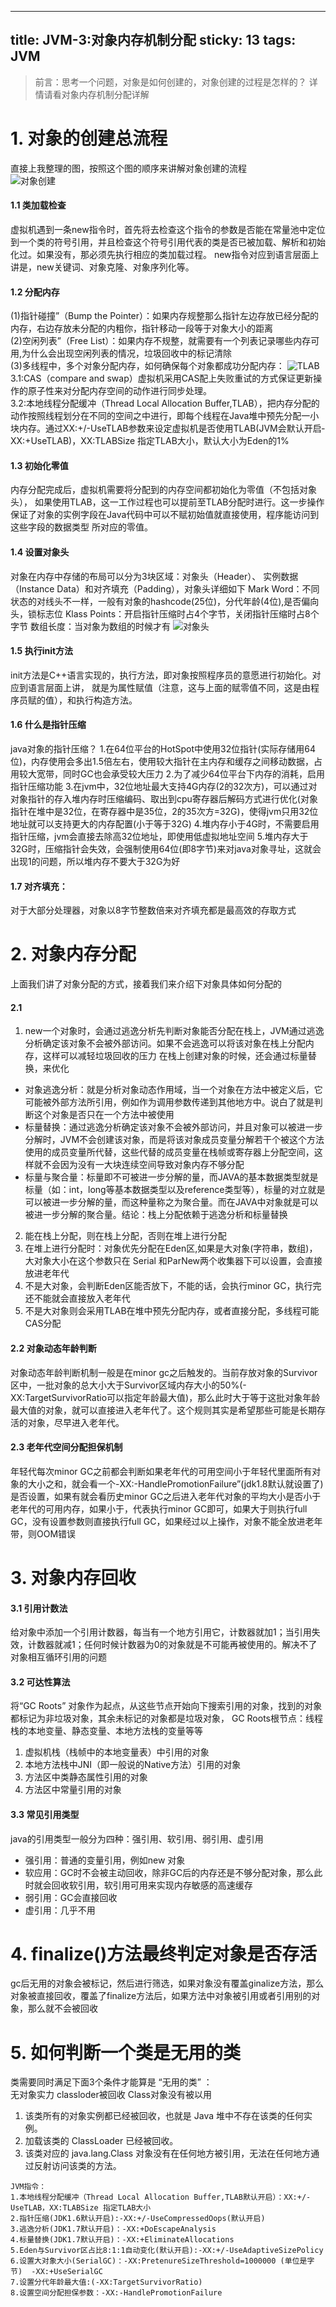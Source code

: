 ---
title: JVM-3:对象内存机制分配
sticky: 13
tags: JVM
------
>前言：思考一个问题，对象是如何创建的，对象创建的过程是怎样的？ 详情请看对象内存机制分配详解    
<!--more-->

# 1. 对象的创建总流程
直接上我整理的图，按照这个图的顺序来讲解对象创建的流程   
![对象创建](https://raw.githubusercontent.com/aj-web/picturebed/master/%E5%AF%B9%E8%B1%A1%E5%88%9B%E5%BB%BA.png)

#### 1.1 类加载检查
虚拟机遇到一条new指令时，首先将去检查这个指令的参数是否能在常量池中定位到一个类的符号引用，并且检查这个符号引用代表的类是否已被加载、解析和初始化过。如果没有，那必须先执行相应的类加载过程。
new指令对应到语言层面上讲是，new关键词、对象克隆、对象序列化等。

#### 1.2 分配内存
(1)指针碰撞”（Bump the Pointer）：如果内存规整那么指针左边存放已经分配的内存，右边存放未分配的内粗你，指针移动一段等于对象大小的距离  
(2)空闲列表”（Free List）：如果内存不规整，就需要有一个列表记录哪些内存可用,为什么会出现空闲列表的情况，垃圾回收中的标记清除  
(3)多线程中，多个对象分配内存，如何确保每个对象都成功分配内存：
![TLAB](https://raw.githubusercontent.com/aj-web/picturebed/master/TLAB.png)
3.1:CAS（compare and swap）虚拟机采用CAS配上失败重试的方式保证更新操作的原子性来对分配内存空间的动作进行同步处理。  
3.2:本地线程分配缓冲（Thread Local Allocation Buffer,TLAB），把内存分配的动作按照线程划分在不同的空间之中进行，即每个线程在Java堆中预先分配一小块内存。通过­XX:+/­-UseTLAB参数来设定虚拟机是否使用TLAB(JVM会默认开启­XX:+UseTLAB)，­XX:TLABSize 指定TLAB大小，默认大小为Eden的1%  

#### 1.3 初始化零值
内存分配完成后，虚拟机需要将分配到的内存空间都初始化为零值（不包括对象头）， 如果使用TLAB，这一工作过程也可以提前至TLAB分配时进行。这一步操作保证了对象的实例字段在Java代码中可以不赋初始值就直接使用，程序能访问到这些字段的数据类型	所对应的零值。

#### 1.4 设置对象头
对象在内存中存储的布局可以分为3块区域：对象头（Header）、 实例数据（Instance Data）和对齐填充（Padding），对象头详细如下
Mark Word：不同状态的对线头不一样，一般有对象的hashcode(25位)，分代年龄(4位),是否偏向头，锁标志位
Klass Points：开启指针压缩时占4个字节，关闭指针压缩时占8个字节
数组长度：当对象为数组的时候才有
![对象头](https://raw.githubusercontent.com/aj-web/picturebed/master/%E5%AF%B9%E8%B1%A1%E5%A4%B4.png)

#### 1.5 执行init方法
init方法是C++语言实现的，执行<init>方法，即对象按照程序员的意愿进行初始化。对应到语言层面上讲，
就是为属性赋值（注意，这与上面的赋零值不同，这是由程序员赋的值），和执行构造方法。   

#### 1.6 什么是指针压缩
java对象的指针压缩？
1.在64位平台的HotSpot中使用32位指针(实际存储用64位)，内存使用会多出1.5倍左右，使用较大指针在主内存和缓存之间移动数据，占用较大宽带，同时GC也会承受较大压力
2.为了减少64位平台下内存的消耗，启用指针压缩功能
3.在jvm中，32位地址最大支持4G内存(2的32次方)，可以通过对对象指针的存入堆内存时压缩编码、取出到cpu寄存器后解码方式进行优化(对象指针在堆中是32位，在寄存器中是35位，2的35次方=32G)，使得jvm只用32位地址就可以支持更大的内存配置(小于等于32G)
4.堆内存小于4G时，不需要启用指针压缩，jvm会直接去除高32位地址，即使用低虚拟地址空间
5.堆内存大于32G时，压缩指针会失效，会强制使用64位(即8字节)来对java对象寻址，这就会出现1的问题，所以堆内存不要大于32G为好

#### 1.7 对齐填充：
对于大部分处理器，对象以8字节整数倍来对齐填充都是最高效的存取方式

# 2. 对象内存分配
上面我们讲了对象分配的方式，接着我们来介绍下对象具体如何分配的   
#### 2.1   
1. new一个对象时，会通过逃逸分析先判断对象能否分配在栈上，JVM通过逃逸分析确定该对象不会被外部访问。如果不会逃逸可以将该对象在栈上分配内存，这样可以减轻垃圾回收的压力
在栈上创建对象的时候，还会通过标量替换，来优化  
- 对象逃逸分析：就是分析对象动态作用域，当一个对象在方法中被定义后，它可能被外部方法所引用，例如作为调用参数传递到其他地方中。说白了就是判断这个对象是否只在一个方法中被使用
- 标量替换：通过逃逸分析确定该对象不会被外部访问，并且对象可以被进一步分解时，JVM不会创建该对象，而是将该对象成员变量分解若干个被这个方法使用的成员变量所代替，这些代替的成员变量在栈帧或寄存器上分配空间，这样就不会因为没有一大块连续空间导致对象内存不够分配
- 标量与聚合量：标量即不可被进一步分解的量，而JAVA的基本数据类型就是标量（如：int，long等基本数据类型以及reference类型等），标量的对立就是可以被进一步分解的量，而这种量称之为聚合量。而在JAVA中对象就是可以被进一步分解的聚合量。结论：栈上分配依赖于逃逸分析和标量替换   
2. 能在栈上分配，则在栈上分配，否则在堆上进行分配   
3. 在堆上进行分配时：对象优先分配在Eden区,如果是大对象(字符串，数组)，大对象大小在这个参数只在 Serial 和ParNew两个收集器下可以设置，会直接放进老年代   
4. 不是大对象，会判断Eden区能否放下，不能的话，会执行minor GC，执行完还不能就会直接放入老年代   
5. 不是大对象则会采用TLAB在堆中预先分配内存，或者直接分配，多线程可能CAS分配 


#### 2.2 对象动态年龄判断
对象动态年龄判断机制一般是在minor gc之后触发的。当前存放对象的Survivor区中，一批对象的总大小大于Survivor区域内存大小的50%(-XX:TargetSurvivorRatio可以指定年龄最大值)，那么此时大于等于这批对象年龄最大值的对象，就可以直接进入老年代了。这个规则其实是希望那些可能是长期存活的对象，尽早进入老年代。

#### 2.3 老年代空间分配担保机制
年轻代每次minor GC之前都会判断如果老年代的可用空间小于年轻代里面所有对象的大小之和，就会看一个-XX:-HandlePromotionFailure”(jdk1.8默认就设置了)是否设置，如果有就会看历史minor GC之后进入老年代对象的平均大小是否小于老年代的可用内存，如果小于，代表执行minor GC即可，如果大于则执行full GC，没有设置参数则直接执行full GC，如果经过以上操作，对象不能全放进老年带，则OOM错误


# 3. 对象内存回收
#### 3.1 引用计数法
给对象中添加一个引用计数器，每当有一个地方引用它，计数器就加1；当引用失效，计数器就减1；任何时候计数器为0的对象就是不可能再被使用的。解决不了对象相互循环引用的问题

#### 3.2 可达性算法
将“GC Roots” 对象作为起点，从这些节点开始向下搜索引用的对象，找到的对象都标记为非垃圾对象，其余未标记的对象都是垃圾对象，
GC Roots根节点：线程栈的本地变量、静态变量、本地方法栈的变量等等
1. 虚拟机栈（栈帧中的本地变量表）中引用的对象
2. 本地方法栈中JNI（即一般说的Native方法）引用的对象
3. 方法区中类静态属性引用的对象
4. 方法区中常量引用的对象

#### 3.3 常见引用类型
java的引用类型一般分为四种：强引用、软引用、弱引用、虚引用   
- 强引用：普通的变量引用，例如new 对象   
- 软应用：GC时不会被主动回收，除非GC后的内存还是不够分配对象，那么此时就会回收软引用，软引用可用来实现内存敏感的高速缓存  
- 弱引用：GC会直接回收  
- 虚引用：几乎不用  

# 4. finalize()方法最终判定对象是否存活
gc后无用的对象会被标记，然后进行筛选，如果对象没有覆盖ginalize方法，那么对象被直接回收，覆盖了finalize方法后，如果方法中对象被引用或者引用别的对象，那么就不会被回收


# 5. 如何判断一个类是无用的类
类需要同时满足下面3个条件才能算是 “无用的类” ：  
无对象实力  classloder被回收  Class对象没有被以用
1. 该类所有的对象实例都已经被回收，也就是 Java 堆中不存在该类的任何实例。
2. 加载该类的 ClassLoader 已经被回收。
3. 该类对应的 java.lang.Class 对象没有在任何地方被引用，无法在任何地方通过反射访问该类的方法。

```
JVM指令：
1.本地线程分配缓冲（Thread Local Allocation Buffer,TLAB默认开启）：­XX:+/­-UseTLAB，­XX:TLABSize 指定TLAB大小
2.指针压缩(JDK1.6默认开启):-XX:+/-UseCompressedOops(默认开启)
3.逃逸分析(JDK1.7默认开启)：-XX:+DoEscapeAnalysis
4.标量替换(JDK1.7默认开启)：-XX:+EliminateAllocations
5.Eden与Survivor区占比8:1:1自动变化(默认开启):-XX:+/-UseAdaptiveSizePolicy
6.设置大对象大小(SerialGC)：-XX:PretenureSizeThreshold=1000000 (单位是字节)  -XX:+UseSerialGC  
7.设置分代年龄最大值:(-XX:TargetSurvivorRatio)
8.设置空间分配担保参数：-XX:-HandlePromotionFailure
```

